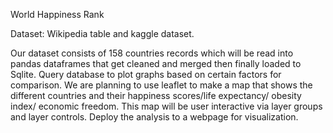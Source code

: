 World Happiness Rank

Dataset: Wikipedia table and kaggle dataset. 

Our dataset consists of 158 countries records which will be read into pandas dataframes that get cleaned and merged then finally loaded to Sqlite.  Query database to plot graphs based on certain factors for comparison. We are planning to use leaflet to make a map that shows the different countries and their happiness scores/life expectancy/ obesity index/ economic freedom. This map will be user interactive via layer groups and layer controls.  Deploy the analysis to a webpage for visualization.   
